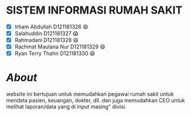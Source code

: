 # SISTEM INFORMASI RUMAH SAKIT
- [x] Irham Abdullah D121181326 :smile:
- [x] Salahuddin D121181327 :scream:
- [x] Rahmadani D121181328 :smile:
- [x] Rachmat Maulana Nur D121181329 :smile:
- [x] Ryan Terry Thahir D121181330 :smile:

# _About_
website ini bertujuan untuk memudahkan pegawai rumah sakit untuk mendata pasien, keuangan, dokter, dll. dan juga memudahkan CEO untuk melihat laporan/data yang di input masing" divisi.
